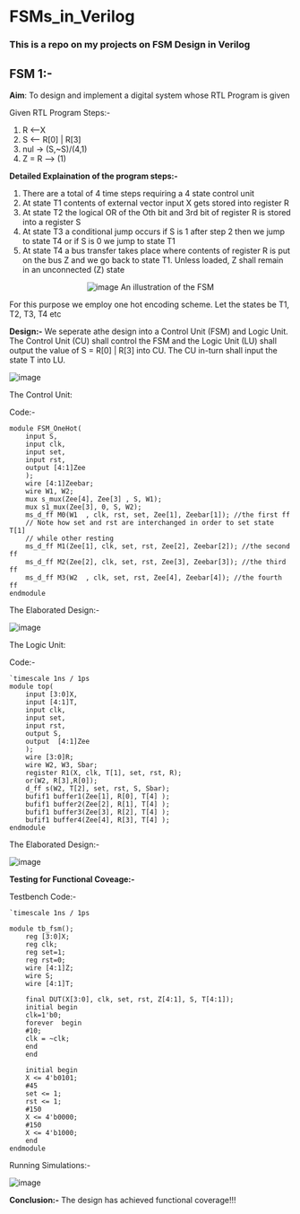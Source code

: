 # FSMs_in_Verilog

### This is a repo on my projects on FSM Design in Verilog

## FSM 1:-

<b>Aim</b>: To design and implement a digital system whose RTL Program is given

Given RTL Program Steps:-
1. R <--X
2. S <-- R[0] | R[3]
3. nul -> (S,~S)/(4,1)
4. Z = R --> (1)

<b>Detailed Explaination of the program steps:-</b>
1. There are a total of 4 time steps requiring a 4 state control unit
2. At state T1 contents of external vector input X gets stored into register R
3. At state T2 the logical OR of the Oth bit and 3rd bit of register R is stored into a register S
4. At state T3 a conditional jump occurs if S is 1 after step 2 then we jump to state T4 or if S is 0 we jump to state T1
5. At state T4 a bus transfer takes place where contents of register R is put on the bus Z and we go back to state T1. Unless loaded, Z shall remain in an unconnected (Z) state

<div align="center">
  
  ![image](https://github.com/aryapandit200408/FSMs_in_Verilog/assets/115896451/c812b4eb-e2d2-45a2-a83f-3342fa554106)
An illustration of the FSM
</div>

For this purpose we employ one hot encoding scheme. Let the states be T1, T2, T3, T4 etc

<b>Design:-</b>
We seperate athe design into a Control Unit (FSM) and Logic Unit. The Control Unit (CU) shall control the FSM and the Logic Unit (LU) shall output the value of S = R[0] | R[3] into CU. The CU in-turn shall input the state T into LU.

![image](https://github.com/aryapandit200408/FSMs_in_Verilog/assets/115896451/d1ee09e2-abec-49da-9ca7-4c18cce7b580)


The Control Unit:

Code:-
```
module FSM_OneHot(
    input S,
    input clk,
    input set,
    input rst,
    output [4:1]Zee
    );
    wire [4:1]Zeebar;
    wire W1, W2;
    mux s_mux(Zee[4], Zee[3] , S, W1);
    mux s1_mux(Zee[3], 0, S, W2);
    ms_d_ff M0(W1  , clk, rst, set, Zee[1], Zeebar[1]); //the first ff
    // Note how set and rst are interchanged in order to set state T[1]
    // while other resting 
    ms_d_ff M1(Zee[1], clk, set, rst, Zee[2], Zeebar[2]); //the second ff
    ms_d_ff M2(Zee[2], clk, set, rst, Zee[3], Zeebar[3]); //the third ff
    ms_d_ff M3(W2  , clk, set, rst, Zee[4], Zeebar[4]); //the fourth ff
endmodule
```

The Elaborated Design:-

![image](https://github.com/aryapandit200408/FSMs_in_Verilog/assets/115896451/954394d9-60f5-44a9-93f6-d20a7170bd76)

The Logic Unit:

Code:-
```
`timescale 1ns / 1ps
module top(
    input [3:0]X,
    input [4:1]T,
    input clk,
    input set,
    input rst,
    output S,
    output  [4:1]Zee
    );
    wire [3:0]R;
    wire W2, W3, Sbar;
    register R1(X, clk, T[1], set, rst, R);
    or(W2, R[3],R[0]);
    d_ff s(W2, T[2], set, rst, S, Sbar);
    bufif1 buffer1(Zee[1], R[0], T[4] );
    bufif1 buffer2(Zee[2], R[1], T[4] );
    bufif1 buffer3(Zee[3], R[2], T[4] );
    bufif1 buffer4(Zee[4], R[3], T[4] );   
endmodule
```
The Elaborated Design:-

![image](https://github.com/aryapandit200408/FSMs_in_Verilog/assets/115896451/3c23cacb-762d-4b43-a9b5-ae3b8ba739a0)

<b>Testing for Functional Coveage:-</b>

Testbench Code:-

```
`timescale 1ns / 1ps

module tb_fsm();
    reg [3:0]X;
    reg clk;
    reg set=1;
    reg rst=0;
    wire [4:1]Z;
    wire S;
    wire [4:1]T;
    
    final DUT(X[3:0], clk, set, rst, Z[4:1], S, T[4:1]);
    initial begin
    clk=1'b0;
    forever  begin  
    #10; 
    clk = ~clk;
    end
    end
    
    initial begin
    X <= 4'b0101;   
    #45
    set <= 1;
    rst <= 1;
    #150
    X <= 4'b0000; 
    #150
    X <= 4'b1000;  
    end
endmodule
```

Running Simulations:-

![image](https://github.com/aryapandit200408/FSMs_in_Verilog/assets/115896451/2d9b8e65-fcd8-4538-a0e7-110a58123ae8)

<b>Conclusion:-</b> The design has achieved functional coverage!!!
